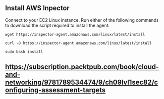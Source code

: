 ## Install AWS Inpector
Connect to your EC2 Linux instance.
Run either of the following commands to download the script required to install the agent:

```
wget https://inspector-agent.amazonaws.com/linux/latest/install

curl -O https://inspector-agent.amazonaws.com/linux/latest/install

sudo bash install
```

## https://subscription.packtpub.com/book/cloud-and-networking/9781789534474/9/ch09lvl1sec82/configuring-assessment-targets
